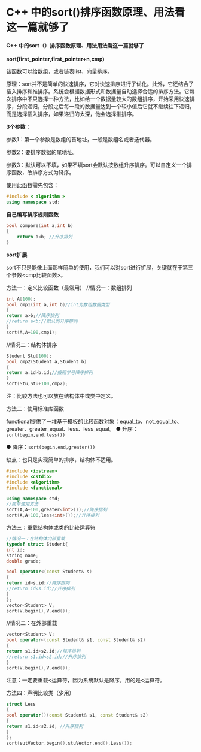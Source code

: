 # C++ 中的sort()排序函数原理、用法看这一篇就够了

#### C++ 中的sort（）排序函数原理、用法用法看这一篇就够了

**sort(first_pointer,first_pointer+n,cmp)**

该函数可以给数组，或者链表list、向量排序。

原理：sort并不是简单的快速排序，它对快速排序进行了优化。此外，它还结合了插入排序和推排序。系统会根据数据形式和数据量自动选择合适的排序方法。它每次排序中不只选择一种方法，比如给一个数据量较大的数组排序，开始采用快速排序，分段递归，分段之后每一段的数据量达到一个较小值后它就不继续往下递归，而是选择插入排序，如果递归的太深，他会选择推排序。

**3个参数：**

参数1：第一个参数是数组的首地址，一般是数组名或者迭代器。

参数2：要排序数据的尾地址。

参数3：默认可以不填，如果不填sort会默认按数组升序排序。可以自定义一个排序函数，改排序方式为降序。

使用此函数需先包含：

```cpp
#include < algorithm >
using namespace std;
```

**自己编写排序规则函数**

```cpp
bool compare(int a,int b)
{
	return a<b; //升序排列
}
```

**sort扩展**

sort不只是能像上面那样简单的使用，我们可以对sort进行扩展，关键就在于第三个参数<cmp比较函数>。

方法一：定义比较函数（最常用）
//情况一：数组排列

```cpp
int A[100];
bool cmp1(int a,int b)//int为数组数据类型
{
return a>b;//降序排列
//return a<b;//默认的升序排列
}
sort(A,A+100,cmp1);
```

//情况二：结构体排序

```cpp
Student Stu[100];
bool cmp2(Student a,Student b)
{
return a.id>b.id;//按照学号降序排列
}
sort(Stu,Stu+100,cmp2);
```

注：比较方法也可以放在结构体中或类中定义。

方法二：使用标准库函数

functional提供了一堆基于模板的比较函数对象：equal_to、not_equal_to、greater、greater_equal、less、less_equal。
● 升序：`sort(begin,end,less())`

● 降序：`sort(begin,end,greater())`

缺点：也只是实现简单的排序，结构体不适用。

```cpp
#include <iostream>
#include <cstdio>
#include <algorithm>
#include <functional>

using namespace std;
//简单使用方法
sort(A,A+100,greater<int>());//降序排列
sort(A,A+100,less<int>());//升序排列
```

方法三：重载结构体或类的比较运算符

```cpp
//情况一：在结构体内部重载
typedef struct Student{
int id;
string name;
double grade;

bool operator<(const Student& s)
{
return id>s.id;//降序排列
//return id<s.id;//升序排列
}
};
vector<Student> V;
sort(V.begin(),V.end());
```

//情况二：在外部重载

```cpp
vector<Student> V;
bool operator<(const Student& s1, const Student& s2)
{
return s1.id>s2.id;//降序排列
//return s1.id<s2.id;//升序排列
}
sort(V.begin(),V.end());
```

注意：一定要重载<运算符，因为系统默认是降序，用的是<运算符。

方法四：声明比较类（少用）

```cpp
struct Less
{
bool operator()(const Student& s1, const Student& s2)
{
return s1.id<s2.id; //升序排列
}
};
sort(sutVector.begin(),stuVector.end(),Less());
```

